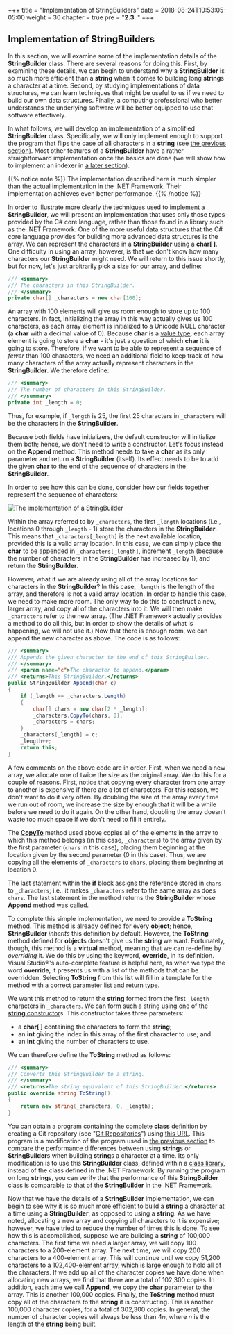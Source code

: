 +++
title = "Implementation of StringBuilders"
date = 2018-08-24T10:53:05-05:00
weight = 30
chapter = true
pre = "<b>2.3. </b>"
+++

## Implementation of **StringBuilder**s

In this section, we will examine some of the implementation details of
the **StringBuilder** class. There are several reasons for doing this.
First, by examining these details, we can begin to understand why a
**StringBuilder** is so much more efficient than a **string** when it
comes to building long **string**s a character at a time. Second, by
studying implementations of data structures, we can learn techniques
that might be useful to us if we need to build our own data structures.
Finally, a computing professional who better understands the underlying
software will be better equipped to use that software effectively.

In what follows, we will develop an implementation of a simplified
**StringBuilder** class. Specifically, we will only implement enough to
support the program that flips the case of all characters in a
**string** (see [the previous
section](/strings/stringbuilders)). Most other
features of a **StringBuilder** have a rather straightforward
implementation once the basics are done (we will show how to implement
an indexer in [a later
section](/appendix/syntax/indexers)). 

{{% notice note %}}
The 
implementation described here is much simpler than the actual
implementation in the .NET Framework.  Their implementation achieves
even better performance. 
{{% /notice %}}

In order to illustrate more clearly the techniques used to implement a
**StringBuilder**, we will present an implementation that uses only
those types provided by the C\#
core language, rather than those found in a library such as the .NET
Framework. One 
of the more useful data 
structures that the C\# core language provides for building more
advanced data structures 
is the array. We can represent the characters in a **StringBuilder**
using a **char\[ \]**. One difficulty in using an array, however, is
that we don't know how many characters our **StringBuilder** might need.
We will return to this issue shortly, but for now, let's just
arbitrarily pick a size for our array, and define:
```C#
/// <summary>
/// The characters in this StringBuilder.
/// </summary>
private char[] _characters = new char[100];
```
An array with 100 elements will give us room enough to store up to 100
characters. In fact, initializing the array in this way actually gives
us 100 characters, as each array element is initialized to a Unicode
NULL character (a **char** with a decimal value of 0). Because **char**
is a [value type](/appendix/syntax/reference-value),
each array element is going to store a **char** - it's just a question
of which **char** it is going to store. Therefore, if we want to be able
to represent a sequence of *fewer* than 100 characters, we need an
additional field to keep track of how many characters of the array
actually represent characters in the **StringBuilder**. We therefore
define:
```C#
/// <summary>
/// The number of characters in this StringBuilder.
/// </summary>
private int _length = 0;
```
Thus, for example, if `_length` is 25, the first 25 characters in
`_characters` will be the characters in the **StringBuilder**.

Because both fields have initializers, the default constructor will
initialize them both; hence, we don't need to write a constructor. Let's
focus instead on the **Append** method. This method needs to take a
**char** as its only parameter and return a **StringBuilder** (itself).
Its effect needs to be to add the given **char** to the end of the
sequence of characters in the **StringBuilder**.

In order to see how this can be done, consider how our fields together
represent the sequence of characters:

![The implementation of a StringBuilder](stringbuilder-impl.jpg)

Within the array referred to by `_characters`, the first `_length`
locations (i.e., locations 0 through `_length` - 1) store the
characters in the **StringBuilder**. This means that
`_characters[_length]` is the next available location, provided this is
a valid array location. In this case, we can simply place the **char**
to be appended in `_characters[_length]`, increment `_length` (because
the number of characters in the **StringBuilder** has increased by 1),
and return the **StringBuilder**.

However, what if we are already using all of the array locations for
characters in the **StringBuilder**? In this case, `_length` is the
length of the array, and therefore is not a valid array location. In
order to handle this case, we need to make more room. The only way to do
this to construct a new, larger array, and copy all of the characters
into it. We will then make `_characters` refer to the new array. (The
.NET Framework actually provides a method to do all this, but in order
to show the details of what is happening, we will not use it.) Now that
there is enough room, we can append the new character as above. The code
is as follows:
```C#
/// <summary>
/// Appends the given character to the end of this StringBuilder.
/// </summary>
/// <param name="c">The character to append.</param>
/// <returns>This StringBuilder.</returns>
public StringBuilder Append(char c)
{
    if (_length == _characters.Length)
    {
        char[] chars = new char[2 * _length];
        _characters.CopyTo(chars, 0);
        _characters = chars;
    }
    _characters[_length] = c;
    _length++;
    return this;
}
```
A few comments on the above code are in order. First, when we need a new
array, we allocate one of twice the size as the original array. We do
this for a couple of reasons. First, notice that copying every character
from one array to another is expensive if there are a lot of characters.
For this reason, we don't want to do it very often. By doubling the size
of the array every time we run out of room, we increase the size by
enough that it will be a while before we need to do it again. On the
other hand, doubling the array doesn't waste too much space if we don't
need to fill it entirely.

The
[**CopyTo**](https://docs.microsoft.com/en-us/dotnet/api/system.array.copyto?view=netframework-4.7.2#System_Array_CopyTo_System_Array_System_Int32_)
method used above copies all of the elements in the array to which this
method belongs (in this case, `_characters`) to the array given by the
first parameter (`chars` in this case), placing them beginning at the
location given by the second parameter (0 in this case). Thus, we are
copying all the elements of `_characters` to `chars`, placing them
beginning at location 0.

The last statement within the **if** block assigns the reference stored
in `chars` to `_characters`; i.e., it makes `_characters` refer to the
same array as does `chars`. The last statement in the method returns the
**StringBuilder** whose **Append** method was called.

<span id="overriding"></span> To complete this simple implementation, we
need to provide a **ToString** method. This method is already defined
for every **object**; hence, **StringBuilder** *inherits* this
definition by default. However, the **ToString** method defined for
**object**s doesn't give us the **string** we want. Fortunately, though,
this method is a **virtual** method, meaning that we can re-define by
*overriding* it. We do this by using the keyword, **override**, in its
definition. Visual Studio®'s auto-complete feature is helpful here,
as when we type the word **override**, it presents us with a list of the
methods that can be overridden. Selecting **ToString** from this list
will fill in a template for the method with a correct parameter list and
return type.

We want this method to return the **string** formed from the first
`_length` characters in `_characters`. We can form such a string using
one of the [**string**
constructor](https://docs.microsoft.com/en-us/dotnet/api/system.string.-ctor?view=netframework-4.7.2#System_String__ctor_System_Char___System_Int32_System_Int32_)s.
This constructor takes three parameters:

  - a **char\[ \]** containing the characters to form the **string**;
  - an **int** giving the index in this array of the first character to
    use; and
  - an **int** giving the number of characters to use.

We can therefore define the **ToString** method as follows:
```C#
/// <summary>
/// Converts this StringBuilder to a string.
/// </summary>
/// <returns>The string equivalent of this StringBuilder.</returns>
public override string ToString()
{
    return new string(_characters, 0, _length);
}
```
You can obtain a program containing the complete **class** definition by
creating a Git repository (see "[Git
Repositories](/appendix/vs/repos)") using
[this URL](https://classroom.github.com/a/lQSbxCEo). This program is a
modification of the program used in [the previous
section](/strings/stringbuilders) to compare the performance
differences between using
**string**s or **StringBuilder**s when building **string**s a
character at a time. Its only modification is to use this
**StringBuilder** class, defined within a [class
library](/appendix/vs/class-libraries), instead of
the class defined in the .NET Framework. By running the program on long
**string**s, you can verify that the performance of this
**StringBuilder** class is comparable to that of the **StringBuilder**
in the .NET Framework.

Now that we have the details of a **StringBuilder** implementation, we
can begin to see why it is so much more efficient to build a **string**
a character at a time using a **StringBuilder**, as opposed to using a
**string**. As we have noted, allocating a new array and copying all
characters to it is expensive; however, we have tried to reduce the
number of times this is done. To see how this is accomplished, suppose
we are building a **string** of 100,000 characters. The first time we
need a larger array, we will copy 100 characters to a 200-element array.
The next time, we will copy 200 characters to a 400-element array. This
will continue until we copy 51,200 characters to a 102,400-element
array, which is large enough to hold all of the characters. If we add up
all of the character copies we have done when allocating new arrays, we
find that there are a total of 102,300 copies. In addition, each time we
call **Append**, we copy the **char** parameter to the array. This is
another 100,000 copies. Finally, the **ToString** method must copy all
of the characters to the **string** it is constructing. This is another
100,000 character copies, for a total of 302,300 copies. In general, the
number of character copies will always be less than 4*n*, where *n* is
the length of the **string** being built.
